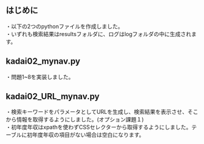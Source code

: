 ## はじめに
・以下の2つのpythonファイルを作成しました。  
・いずれも検索結果はresultsフォルダに、ログはlogフォルダの中に生成されます。  

## kadai02_mynav.py
・問題1~8を実装しました。  
## kadai02_URL_mynav.py
・検索キーワードをパラメータとしてURLを生成し、検索結果を表示させ、そこから情報を取得するようにしました。(オプション課題１)  
・初年度年収はxpathを使わずCSSセレクターから取得するようにしました。テーブルに初年度年収の項目がない場合は空白になります。
